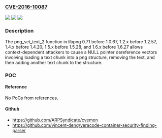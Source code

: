 ### [CVE-2016-10087](https://cve.mitre.org/cgi-bin/cvename.cgi?name=CVE-2016-10087)
![](https://img.shields.io/static/v1?label=Product&message=n%2Fa&color=blue)
![](https://img.shields.io/static/v1?label=Version&message=n%2Fa&color=blue)
![](https://img.shields.io/static/v1?label=Vulnerability&message=n%2Fa&color=brighgreen)

### Description

The png_set_text_2 function in libpng 0.71 before 1.0.67, 1.2.x before 1.2.57, 1.4.x before 1.4.20, 1.5.x before 1.5.28, and 1.6.x before 1.6.27 allows context-dependent attackers to cause a NULL pointer dereference vectors involving loading a text chunk into a png structure, removing the text, and then adding another text chunk to the structure.

### POC

#### Reference
No PoCs from references.

#### Github
- https://github.com/ARPSyndicate/cvemon
- https://github.com/vincent-deng/veracode-container-security-finding-parser

